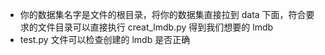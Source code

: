 - 你的数据集名字是文件的根目录，将你的数据集直接拉到 data 下面，符合要求的文件目录可以直接执行 creat_lmdb.py 得到我们想要的 lmdb
- test.py 文件可以检查创建的 lmdb 是否正确

